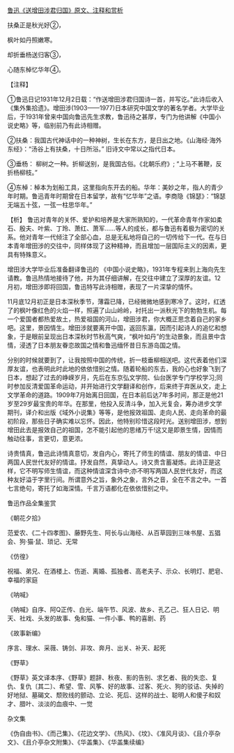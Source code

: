 [鲁迅《送增田涉君归国》原文、注释和赏析](https://www.vrrw.net/wx/9317.html)

扶桑正是秋光好②，

枫叶如丹照嫩寒。

却折垂杨送归客③，

心随东棹忆华年④。

【注释】

①鲁迅日记1931年12月2日载：“作送增田涉君归国诗一首，并写讫。”此诗后收入 《集外集拾遗》。增田涉(1903——1977)日本研究中国文学的著名学者。大学毕业后，于1931年曾来中国向鲁迅先生求教，鲁迅待之甚厚，专门为他讲解《中国小说史略》等，临别前乃有此诗相赠。

②扶桑：我国古代神话中的一种神树，生长在东方，是日出之地。《山海经·海外东经》：“汤谷上有扶桑，十日所浴。” 旧诗文中常以之指代日本。

③垂杨： 柳树之一种。折柳送别，是我国古俗。《北朝乐府》; “上马不著鞭，反折杨柳枝。”

④东棹：棹本为划船工具，这里指向东开去的船。华年：美妙之年，指人的青少年时期。鲁迅青年时期曾在日本留学，故有“忆华年”之语。李商隐《锦瑟》：“锦瑟无端五十弦，一弦一柱思华年。”



【析】 鲁迅对青年的关怀、爱护和培养是大家所熟知的，一代革命青年作家如柔石、殷夫、叶紫、丁玲、萧红、萧军……等人的成长，都与鲁迅有着极为密切的关系。他对青年一代倾注了全部心血，总是无私地将自己的一切传给下一代。在与日本青年增田涉的交往中，同样体现了这种精神，而且增加一层国际主义的因素，更具有特殊意义。

增田涉大学毕业后准备翻译鲁迅的 《中国小说史略》，1931年专程来到上海向先生请教。鲁迅热情地接待了他，并为其仔细讲解，在交往中建立了深厚的友谊。12月初，增田涉即将回国，鲁迅特写此诗相赠，表现了一片深挚的情怀。

11月底12月初正是日本深秋季节，薄霜已降，已经微微地感到寒冷了。这时，红透了的枫叶像红色的火焰一样，照遍了山山岭岭，衬托出一派秋光下的勃勃生机。每一个爱国者都热爱故土，热爱祖国的河山，增田涉君，你大概正思念着自己的家乡吧。这里，景因情生。增田涉就要离开中国，返回东瀛，因而引起诗人的追忆和想象，于是眼前呈现出日本深秋时节秋高气爽，“枫叶如丹”的生动景象，而且景中含情，浸透了日本朋友眷恋故国之情和鲁迅缅怀昔日东游岛国之情。

分别的时候就要到了，让我按照中国的传统，折一枝垂柳相送吧。这代表着他们深厚友谊，也表明此时此地的依依惜别之情。随着轮船的东去，我的心也好象飞到了日本，想起了过去的峥嵘岁月，先后在东京弘文学院、仙台医学专门学校学习;同时参加反清爱国革命运动，并开始进行文学翻译和创作，后来终于弃医从文，走上文学革命的道路。1909年7月始离日回国，在日本前后达7年多时间，那正是他21岁至29岁最宝贵的年华。在那里，他投入反清斗争，加入光复会，筹办进步文学期刊，译介和出版《域外小说集》等等，是他报效祖国、走向人民、走向革命的最初阶段，那些日子确实难以忘怀。因此，他特别珍惜这段时光。送别增田涉，想到增田此去是报效自己的祖国，怎不能引起他的思绪万千!这又是即景生情，因情而触动往事，言更切，意更浓。

诗贵情真，鲁迅此诗情真意切，发自内心，寄托了师生的情谊、朋友的情谊、中日两国人民世代友好的情谊。抒发自然，真挚动人。诗又贵含蓄凝炼。此诗正是这样，它不明写师生情谊，而这种情谊深含诗中;亦不明写两国人民世代友好，而这种友好溢于字里行间。所谓意外之旨，象外之象，言外之音，全在不言之中。一首七言绝句，寄托了如海深情。千言万语都化在依依惜别之中。

鲁迅作品全集鉴赏

《朝花夕拾》

范爱农、《二十四孝图》、藤野先生、阿长与山海经、从百草园到三味书屋、五猖会、狗·猫·鼠、琐记、无常

《仿徨》

祝福、弟兄、在酒楼上、伤逝、离婚、孤独者、高老夫子、示众、长明灯、肥皂、幸福的家庭

《呐喊》

《呐喊》自序、阿Q正传、白光、端午节、风波、故乡、孔乙己、狂人日记、明天、社戏、头发的故事、兔和猫、一件小事、鸭的喜剧、药

《故事新编》

序言、理水、采薇、铸剑、非攻、奔月、出关、补天、起死

《野草》

《野草》英文译本序、《野草》题辞、秋夜、影的告别、求乞者、我的失恋、复仇、复仇〔其二〕、希望、雪、风筝、好的故事、过客、死火、狗的驳诘、失掉的好地狱、墓碣文、颓败线的颤动、立论、死后、这样的战士、聪明人和傻子和奴才、腊叶、淡淡的血痕中、一觉

杂文集

《伪自由书》、《而己集》、《花边文学》、《热风》、《坟》、《准风月谈》、《且介亭杂文》、《且介亭杂文附集》、《华盖集》、《华盖集续编》

